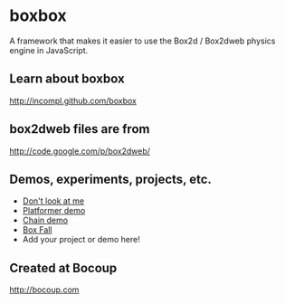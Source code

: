 # boxbox

A framework that makes it easier to use the Box2d / Box2dweb physics engine in JavaScript.

## Learn about boxbox

http://incompl.github.com/boxbox

## box2dweb files are from

http://code.google.com/p/box2dweb/

## Demos, experiments, projects, etc.

 * [Don't look at me](http://dontlookatme.maryrosecook.com/)
 * [Platformer demo](http://incompl.github.io/boxbox/boxbox/demos/platformer/demo.html)
 * [Chain demo](http://incompl.github.io/boxbox/boxbox/demos/chain/chain.html)
 * [Box Fall](http://bama.ua.edu/~ardixon1/MAIN/Code/block_fall/play.html)
 * Add your project or demo here!

## Created at Bocoup

http://bocoup.com
